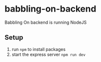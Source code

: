# babbling-on-backend
Babbling On backend is running NodeJS

## Setup

1. run `npm` to install packages
2. start the express server `npm run dev`
